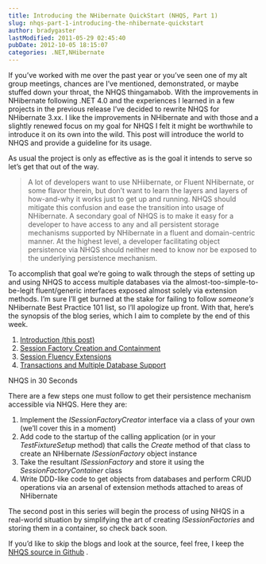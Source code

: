 ```yaml
---
title: Introducing the NHibernate QuickStart (NHQS, Part 1)
slug: nhqs-part-1-introducing-the-nhibernate-quickstart
author: bradygaster
lastModified: 2011-05-29 02:45:40
pubDate: 2012-10-05 18:15:07
categories: .NET,NHibernate
---
```


<p>If you&#x2019;ve worked with me over the past year or you&#x2019;ve seen one of my alt group meetings, chances are I&#x2019;ve mentioned, demonstrated, or maybe stuffed down your throat, the NHQS thingamabob. With the improvements in NHibernate following .NET 4.0 and the
  experiences I learned in a few projects in the previous release I&#x2019;ve decided to rewrite NHQS for NHibernate 3.xx. I like the improvements in NHibernate and with those and a slightly renewed focus on my goal for NHQS I felt it might be worthwhile to
  introduce it on its own into the wild. This post will introduce the world to NHQS and provide a guideline for its usage.</p>
<p>As usual the project is only as effective as is the goal it intends to serve so let&#x2019;s get that out of the way.</p>
<blockquote>
  <p>A lot of developers want to use NHiibernate, or Fluent NHibernate, or some flavor therein, but don&#x2019;t want to learn the layers and layers of how-and-why it works just to get up and running. NHQS should mitigate this confusion and ease the transition into usage of NHibernate. A secondary goal of NHQS is to make it easy for a developer to have access to any and all persistent storage mechanisms supported by NHibernate in a fluent and domain-centric manner. At the highest level, a developer facilitating object persistence via NHQS should neither need to know nor be exposed to the underlying persistence mechanism.  </p>
</blockquote>
<p>To accomplish that goal we&#x2019;re going to walk through the steps of setting up and using NHQS to access multiple databases via the almost-too-simple-to-be-legit fluent/generic interfaces exposed almost solely via extension methods. I&#x2019;m sure I&#x2019;ll get burned
  at the stake for failing to follow <em>someone&#x2019;s </em> NHibernate Best Practice 101 list, so I&#x2019;ll apologize up front. With that, here&#x2019;s the synopsis of the blog series, which I aim to complete by the end of this week.</p>
<ol>
  <li>
    <a href="http://bradygaster.com/nhqs-part-1-introducing-the-nhibernate-quickstart">Introduction (this post) </a> 
    </li><li>
      <a href="http://bradygaster.com/nhqs-part-2-sessionfactory-creation-and-containment">Session Factory Creation and Containment </a> 
      </li><li>
        <a href="http://bradygaster.com/nhqs-part-3-session-fluency-extensions">Session Fluency Extensions </a> 
        </li><li> <a href="http://bradygaster.com/nhqs-part-4-multiple-database-connectivity-and-transaction-management">Transactions and Multiple Database Support</a>  </li>
</ol>
NHQS in 30 Seconds
<p>There are a few steps one must follow to get their persistence mechanism accessible via NHQS. Here they are:</p>
<ol>
  <li>Implement the <em>ISessionFactoryCreator</em>  interface via a class of your own (we&#x2019;ll cover this in a moment)
    </li><li>Add code to the startup of the calling application (or in your <em>TestFixtureSetup</em>  method) that calls the <em>Create</em>  method of that class to create an NHibernate <em>ISessionFactory</em>  object instance
      </li><li>Take the resultant <em>ISessionFactory </em> and store it using the <em>SessionFactoryContainer</em>  class
        </li><li>Write DDD-like code to get objects from databases and perform CRUD operations via an arsenal of extension methods attached to areas of NHibernate </li>
</ol>
<p>The second post in this series will begin the process of using NHQS in a real-world situation by simplifying the art of creating <em>ISessionFactories </em> and storing them in a container, so check back soon.</p>
<p>If you&#x2019;d like to skip the blogs and look at the source, feel free, I keep the
  <a href="https://github.com/bradygaster/NHibernate-QuickStart">NHQS source in Github</a> .</p>
